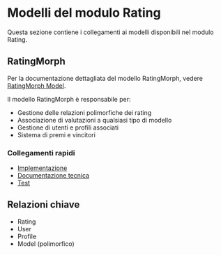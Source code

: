 # Modelli del modulo Rating

Questa sezione contiene i collegamenti ai modelli disponibili nel modulo Rating.

## RatingMorph

Per la documentazione dettagliata del modello RatingMorph, vedere [RatingMorph Model](../../laravel/Modules/Rating/docs/models/rating-morph.md).

Il modello RatingMorph è responsabile per:
- Gestione delle relazioni polimorfiche dei rating
- Associazione di valutazioni a qualsiasi tipo di modello
- Gestione di utenti e profili associati
- Sistema di premi e vincitori

### Collegamenti rapidi
- [Implementazione](../../laravel/Modules/Rating/app/Models/RatingMorph.php)
- [Documentazione tecnica](../../laravel/Modules/Rating/docs/models/rating-morph.md)
- [Test](../../laravel/Modules/Rating/tests/Unit/Models/RatingMorphTest.php)

## Relazioni chiave
- Rating
- User
- Profile
- Model (polimorfico) 